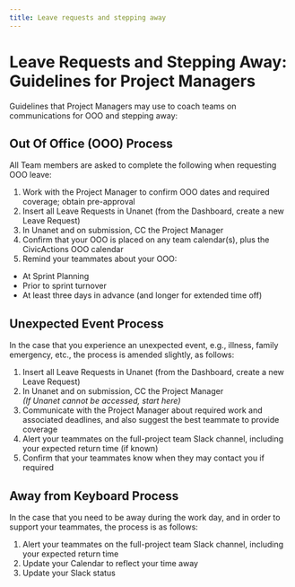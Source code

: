 ```yaml
---
title: Leave requests and stepping away
---
```


# Leave Requests and Stepping Away: Guidelines for Project Managers

Guidelines that Project Managers may use to coach teams on communications for OOO and stepping away:

## Out Of Office (OOO) Process

All Team members are asked to complete the following when requesting OOO leave:

1. Work with the Project Manager to confirm OOO dates and required coverage; obtain pre-approval
2. Insert all Leave Requests in Unanet (from the Dashboard, create a new Leave Request)
3. In Unanet and on submission, CC the Project Manager
4. Confirm that your OOO is placed on any team calendar(s), plus the CivicActions OOO calendar
5. Remind your teammates about your OOO:

- At Sprint Planning
- Prior to sprint turnover
- At least three days in advance (and longer for extended time off)

## Unexpected Event Process

In the case that you experience an unexpected event, e.g., illness, family emergency, etc., the process is amended slightly, as follows:

1. Insert all Leave Requests in Unanet (from the Dashboard, create a new Leave Request)
2. In Unanet and on submission, CC the Project Manager
   <br><i>(If Unanet cannot be accessed, start here)</i>
3. Communicate with the Project Manager about required work and associated deadlines, and also suggest the best teammate to provide coverage
4. Alert your teammates on the full-project team Slack channel, including your expected return time (if known)
5. Confirm that your teammates know when they may contact you if required

## Away from Keyboard Process

In the case that you need to be away during the work day, and in order to support your teammates, the process is as follows:

1. Alert your teammates on the full-project team Slack channel, including your expected return time
2. Update your Calendar to reflect your time away
3. Update your Slack status
